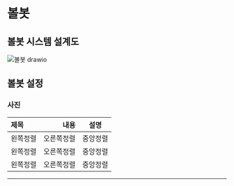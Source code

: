 # 볼봇

## 볼봇 시스템 설계도
![볼봇 drawio](https://github.com/ACEDIA2567/CityGun/assets/101154683/f154a522-b019-44a5-a194-aa291e05cb95)



## 볼봇 설정
### 사진


|제목|내용|설명|
|:---|---:|:---:|
|왼쪽정렬|오른쪽정렬|중앙정렬|
|왼쪽정렬|오른쪽정렬|중앙정렬|
|왼쪽정렬|오른쪽정렬|중앙정렬|


<hr>

